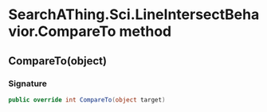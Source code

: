 # SearchAThing.Sci.LineIntersectBehavior.CompareTo method
## CompareTo(object)
### Signature
```csharp
public override int CompareTo(object target)
```
